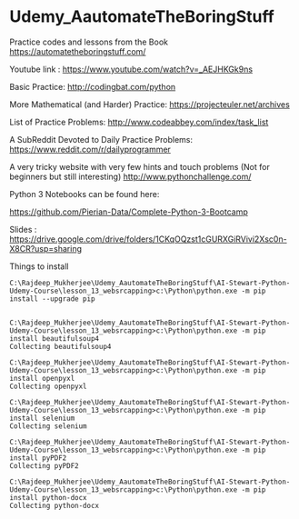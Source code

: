 # Udemy_AautomateTheBoringStuff
Practice codes and lessons from the Book https://automatetheboringstuff.com/

Youtube link :
https://www.youtube.com/watch?v=_AEJHKGk9ns

Basic Practice:
http://codingbat.com/python

More Mathematical (and Harder) Practice:
https://projecteuler.net/archives

List of Practice Problems:
http://www.codeabbey.com/index/task_list

A SubReddit Devoted to Daily Practice Problems:
https://www.reddit.com/r/dailyprogrammer

A very tricky website with very few hints and touch problems (Not for beginners but still interesting)
http://www.pythonchallenge.com/

Python 3 Notebooks can be found here:

https://github.com/Pierian-Data/Complete-Python-3-Bootcamp

Slides : 
https://drive.google.com/drive/folders/1CKqOQzst1cGURXGiRVivi2Xsc0n-X8CR?usp=sharing

Things to install

```commandline
C:\Rajdeep_Mukherjee\Udemy_AautomateTheBoringStuff\AI-Stewart-Python-Udemy-Course\lesson_13_websrcapping>c:\Python\python.exe -m pip install --upgrade pip


C:\Rajdeep_Mukherjee\Udemy_AautomateTheBoringStuff\AI-Stewart-Python-Udemy-Course\lesson_13_websrcapping>c:\Python\python.exe -m pip install beautifulsoup4
Collecting beautifulsoup4

C:\Rajdeep_Mukherjee\Udemy_AautomateTheBoringStuff\AI-Stewart-Python-Udemy-Course\lesson_13_websrcapping>c:\Python\python.exe -m pip install openpyxl
Collecting openpyxl
  
C:\Rajdeep_Mukherjee\Udemy_AautomateTheBoringStuff\AI-Stewart-Python-Udemy-Course\lesson_13_websrcapping>c:\Python\python.exe -m pip install selenium
Collecting selenium
  
C:\Rajdeep_Mukherjee\Udemy_AautomateTheBoringStuff\AI-Stewart-Python-Udemy-Course\lesson_13_websrcapping>c:\Python\python.exe -m pip install pyPDF2
Collecting pyPDF2 

C:\Rajdeep_Mukherjee\Udemy_AautomateTheBoringStuff\AI-Stewart-Python-Udemy-Course\lesson_13_websrcapping>c:\Python\python.exe -m pip install python-docx
Collecting python-docx
```
